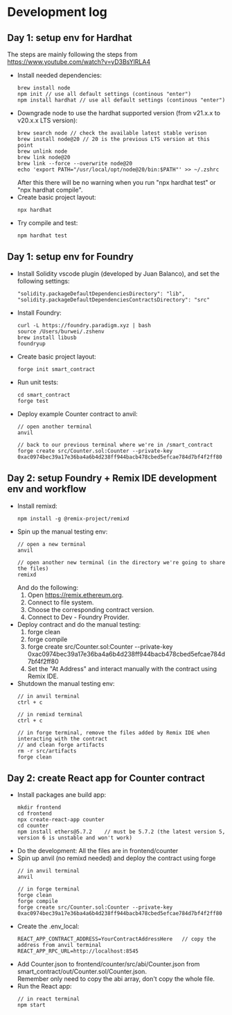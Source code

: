 # Development log

## Day 1: setup env for Hardhat
 The steps are mainly following the steps from https://www.youtube.com/watch?v=yD3BsYlRLA4
 - Install needed dependencies:  
   ```
   brew install node
   npm init // use all default settings (continous "enter")
   npm install hardhat // use all default settings (continous "enter")
   ```
 - Downgrade node to use the hardhat supported version (from v21.x.x to v20.x.x LTS version):  
   ```
   brew search node // check the available latest stable verison
   brew install node@20 // 20 is the previous LTS version at this point
   brew unlink node
   brew link node@20
   brew link --force --overwrite node@20
   echo 'export PATH="/usr/local/opt/node@20/bin:$PATH"' >> ~/.zshrc
   ```
   After this there will be no warning when you run "npx hardhat test" or "npx hardhat compile".  
 - Create basic project layout:  
   ```
   npx hardhat
   ```
 - Try compile and test:  
   ```
   npm hardhat test
   ```

## Day 1: setup env for Foundry
 - Install Solidity vscode plugin (developed by Juan Balanco), and set the following settings:  
   ```
   "solidity.packageDefaultDependenciesDirectory": "lib",
   "solidity.packageDefaultDependenciesContractsDirectory": "src"
   ```
 - Install Foundry:  
   ```
   curl -L https://foundry.paradigm.xyz | bash
   source /Users/burwei/.zshenv
   brew install libusb 
   foundryup
   ```
 - Create basic project layout:  
   ```
   forge init smart_contract
   ```
 - Run unit tests:  
   ```
   cd smart_contract
   forge test
   ```
 - Deploy example Counter contract to anvil:  
   ```
   // open another terminal
   anvil

   // back to our previous terminal where we're in /smart_contract
   forge create src/Counter.sol:Counter --private-key 0xac0974bec39a17e36ba4a6b4d238ff944bacb478cbed5efcae784d7bf4f2ff80
   ```

## Day 2: setup Foundry + Remix IDE development env and workflow
 - Install remixd: 
   ```
   npm install -g @remix-project/remixd
   ```
 - Spin up the manual testing env:  
   ```
   // open a new terminal
   anvil

   // open another new terminal (in the directory we're going to share the files)
   remixd
   ``` 
   And do the following:  
   1. Open https://remix.ethereum.org.  
   2. Connect to file system.  
   3. Choose the corresponding contract version.
   4. Connect to Dev - Foundry Provider.  
 - Deploy contract and do the manual testing:  
   1. forge clean
   2. forge compile 
   3. forge create src/Counter.sol:Counter --private-key 0xac0974bec39a17e36ba4a6b4d238ff944bacb478cbed5efcae784d7bf4f2ff80 
   4. Set the "At Address" and interact manually with the contract using Remix IDE.  
 - Shutdown the manual testing env:  
   ```
   // in anvil terminal
   ctrl + c

   // in remixd terminal
   ctrl + c

   // in forge terminal, remove the files added by Remix IDE when interacting with the contract
   // and clean forge artifacts
   rm -r src/artifacts
   forge clean
   ```

## Day 2: create React app for Counter contract
 - Install packages ane build app:  
   ```
   mkdir frontend
   cd frontend
   npx create-react-app counter
   cd counter
   npm install ethers@5.7.2    // must be 5.7.2 (the latest version 5, version 6 is unstable and won't work)
   ```
 - Do the development: All the files are in frontend/counter
 - Spin up anvil (no remixd needed) and deploy the contract using forge
   ```
   // in anvil terminal
   anvil

   // in forge terminal
   forge clean
   forge compile
   forge create src/Counter.sol:Counter --private-key 0xac0974bec39a17e36ba4a6b4d238ff944bacb478cbed5efcae784d7bf4f2ff80  
   ```
 - Create the .env_local:  
   ```
   REACT_APP_CONTRACT_ADDRESS=YourContractAddressHere   // copy the address from anvil terminal
   REACT_APP_RPC_URL=http://localhost:8545
   ```
 - Add Counter.json to frontend/counter/src/abi/Counter.json from smart_contract/out/Counter.sol/Counter.json.   
   Remember only need to copy the abi array, don't copy the whole file.  
 - Run the React app:  
   ```
   // in react terminal
   npm start
   ```